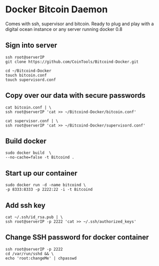 # Docker Bitcoin Daemon
Comes with ssh, supervisor and bitcoin.  Ready to plug and play with a digital ocean instance or any server running docker 0.8

## Sign into server
	ssh root@serverIP
	git clone https://github.com/CoinTools/Bitcoind-Docker.git

	cd ~/Bitcoind-Docker
	touch bitcoin.conf
	touch supervisord.conf


## Copy over our data with secure passwords
	cat bitcoin.conf | \
	ssh root@serverIP 'cat >> ~/Bitcoind-Docker/bitcoin.conf'

	cat supervisor.conf | \
	ssh root@serverIP 'cat >> ~/Bitcoind-Docker/supervisord.conf'

## Build docker
	sudo docker build  \
	--no-cache=false -t Bitcoind .


## Start up our container
	sudo docker run -d -name bitcoind \
	-p 8333:8333 -p 2222:22 -i -t Bitcoind
## Add ssh key
	cat ~/.ssh/id_rsa.pub | \
	ssh root@serverIP -p 2222 'cat >> ~/.ssh/authorized_keys'

## Change SSH password for docker container
	ssh root@serverIP -p 2222
	cd /var/run/sshd && \
	echo 'root:changeMe' | chpasswd